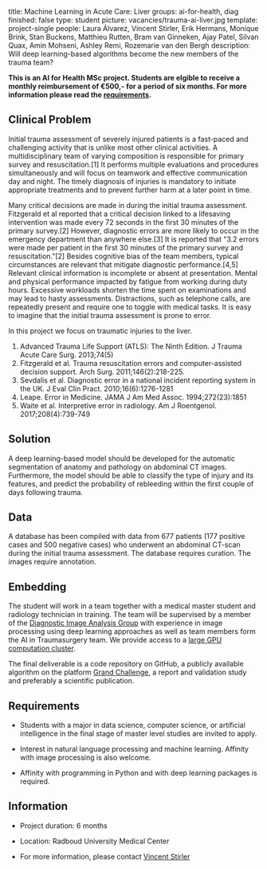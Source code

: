 title: Machine Learning in Acute Care: Liver
groups: ai-for-health, diag 
finished: false
type: student 
picture: vacancies/trauma-ai-liver.jpg
template: project-single
people: Laura Álvarez, Vincent Stirler, Erik Hermans, Monique Brink, Stan Buckens, Matthieu Rutten, Bram van Ginneken, Ajay Patel, Silvan Quax, Amin Mohseni, Ashley Remi, Rozemarie van den Bergh
description: Will deep learning-based algorithms become the new members of the trauma team?  

**This is an AI for Health MSc project. Students are
elgible to receive a monthly reimbursement of €500,- for
a period of six months. For more information please read the
[requirements](https://www.ai-for-health.nl/requirements/).**

## Clinical Problem 

Initial trauma assessment of severely injured patients is a fast-paced and challenging activity that is unlike most other clinical activities. A multidisciplinary team of varying composition is responsible for primary survey and resuscitation.[1] It performs multiple evaluations and procedures simultaneously and will focus on teamwork and effective communication day and night. The timely diagnosis of injuries is mandatory to initiate appropriate treatments and to prevent further harm at a later point in time.

Many critical decisions are made in during the initial trauma assessment. Fitzgerald et al reported that a critical decision linked to a lifesaving intervention was made every 72 seconds in the first 30 minutes of the primary survey.[2] However, diagnostic errors are more likely to occur in the emergency department than anywhere else.[3] It is reported that "3.2 errors were made per patient in the first 30 minutes of the primary survey and resuscitation."[2] Besides cognitive bias of the team members, typical circumstances are relevant that mitigate diagnostic performance.[4,5] Relevant clinical information is incomplete or absent at presentation. Mental and physical performance impacted by fatigue from working during duty hours. Excessive workloads shorten the time spent on examinations and may lead to hasty assessments. Distractions, such as telephone calls, are repeatedly present and require one to toggle with medical tasks. It is easy to imagine that the initial trauma assessment is prone to error.

In this project we focus on traumatic injuries to the liver. 

1. Advanced Trauma Life Support (ATLS): The Ninth Edition. J Trauma Acute Care Surg. 2013;74(5)
2. Fitzgerald et al. Trauma resuscitation errors and computer-assisted decision support. Arch Surg. 2011;146(2):218-225.
3. Sevdalis et al. Diagnostic error in a national incident reporting system in the UK. J Eval Clin Pract. 2010;16(6):1276-1281
4. Leape. Error in Medicine. JAMA J Am Med Assoc. 1994;272(23):1851
5. Waite et al. Interpretive error in radiology. Am J Roentgenol. 2017;208(4):739-749

## Solution 

A deep learning-based model should be developed for the automatic segmentation of anatomy and pathology on abdominal CT images. Furthermore, the model should be able to classify the type of injury and its features, and predict the probability of rebleeding within the first couple of days following trauma.

## Data 

A database has been compiled with data from 677 patients (177 positive cases and 500 negative cases) who underwent an abdominal CT-scan during the initial trauma assessment. The database requires curation. The images require annotation.

## Embedding 

The student will work in a team together with a medical master student and radiology technician in training. The team will be supervised by a member of the [Diagnostic Image Analysis Group](https://www.diagnijmegen.nl/) with experience in image processing using deep learning approaches as well as team members form the AI in Traumasurgery team. We provide access to a [large GPU computation cluster](https://rtc.diagnijmegen.nl/software/sol/).  

The final deliverable is a code repository on GitHub, a publicly available algorithm on the platform [Grand Challenge](https://grand-challenge.org), a report and validation study and preferably a scientific publication. 


## Requirements 

- Students with a major in data science, computer science, or artificial intelligence in the final stage of master level studies are invited to apply. 

- Interest in natural language processing and machine learning. Affinity with image processing is also welcome. 

- Affinity with programming in Python and with deep learning packages is required. 


## Information 

- Project duration: 6 months 

- Location: Radboud University Medical Center 

- For more information, please contact [Vincent Stirler](mailto:vincent.stirler@radboudumc.nl) 
